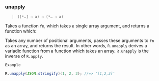 ### unapply

> `([*…] → a) → (*… → a)`

Takes a function `fn`, which takes a single array argument, and returns a function which:

Takes any number of positional arguments, passes these arguments to `fn` as an array, and returns the result.
In other words, `R.unapply` derives a variadic function from a function which takes an array. `R.unapply` is the inverse of `R.apply`.

`Example`

```js
R.unapply(JSON.stringify)(1, 2, 3); //=> '[1,2,3]'
```
